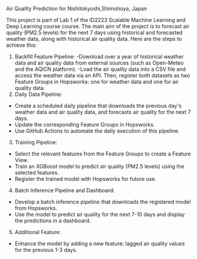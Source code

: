 Air Quality Prediction for Nishitokyoshi,Shimohoya, Japan

This project is part of Lab 1 of the ID2223 Scalable Machine Learning and Deep Learning course course. The main aim of the project is to forecast air quality (PM2.5 levels) for the next 7 days using historical and forecasted weather data, along with historical air quality data. Here are the steps to achieve this:
1. Backfill Feature Pipeline:
-Download over a year of historical weather data and air quality data from external sources (such as Open-Meteo and the AQICN platform).
-Load the air quality data into a CSV file and access the weather data via an API. Then, register both datasets as two Feature Groups in Hopsworks: one for weather data and one for air quality data.
2. Daily Data Pipeline:
- Create a scheduled daily pipeline that downloads the previous day's weather data and air quality data, and forecasts air quality for the next 7 days.
- Update the corresponding Feature Groups in Hopsworks.
- Use GitHub Actions to automate the daily execution of this pipeline.
3. Training Pipeline:
- Select the relevant features from the Feature Groups to create a Feature View.
- Train an XGBoost model to predict air quality (PM2.5 levels) using the selected features.
- Register the trained model with Hopsworks for future use.
4.  Batch Inference Pipeline and Dashboard:
- Develop a batch inference pipeline that downloads the registered model from Hopsworks.
- Use the model to predict air quality for the next 7-10 days and display the predictions in a dashboard.
5. Additional Feature:
- Enhance the model by adding a new feature: lagged air quality values for the previous 1-3 days.

